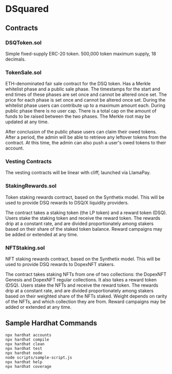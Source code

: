 # DSquared

## Contracts

### DSQToken.sol

Simple fixed-supply ERC-20 token. 500,000 token maximum supply, 18 decimals.

### TokenSale.sol

ETH-denominated fair sale contract for the DSQ token. Has a Merkle whitelist phase and a public sale phase. The timestamps for the start and end times of these phases are set once and cannot be altered once set. The price for each phase is set once and cannot be altered once set. During the whitelist phase users can contribute up to a maximum amount each. During public phase there is no user cap. There is a total cap on the amount of funds to be raised between the two phases. The Merkle root may be updated at any time.

After conclusion of the public phase users can claim their owed tokens. After a period, the admin will be able to retrieve any leftover tokens from the contract. At this time, the admin can also push a user's owed tokens to their account.

### Vesting Contracts

The vesting contracts will be linear with cliff, launched via LlamaPay.

### StakingRewards.sol

Token staking rewards contract, based on the Synthetix model. This will be used to provide DSQ rewards to DSQ/X liquidity providers.

The contract takes a staking token (the LP token) and a reward token (DSQ). Users stake the staking token and receive the reward token. The rewards drip at a constant rate, and are divided proportionately among stakers based on their share of the staked token balance. Reward campaigns may be added or extended at any time.

### NFTStaking.sol

NFT staking rewards contract, based on the Synthetix model. This will be used to provide DSQ rewards to DopexNFT stakers.

The contract takes staking NFTs from one of two collections: the DopexNFT Genesis and DopexNFT regular collections. It also takes a reward token (DSQ). Users stake the NFTs and receive the reward token. The rewards drip at a constant rate, and are divided proportionately among stakers based on their weighted share of the NFTs staked. Weight depends on rarity of the NFTs, and which collection they are from. Reward campaigns may be added or extended at any time.

## Sample Hardhat Commands

```shell
npx hardhat accounts
npx hardhat compile
npx hardhat clean
npx hardhat test
npx hardhat node
node scripts/sample-script.js
npx hardhat help
npx hardhat coverage
```
